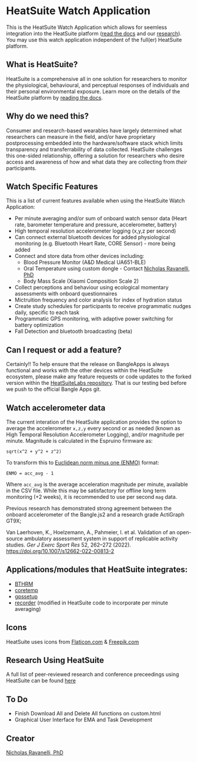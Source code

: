 # HeatSuite Watch Application

This is the HeatSuite Watch Application which allows for seemless integration into the HeatSuite platform ([read the docs](https://heatsuitelabs.github.io/HeatSuiteDocs/) and our [research](#research-using-heatsuite)). You may use this watch application independent of the full(er) HeatSuite platform.  

## What is HeatSuite?

HeatSuite is a comprehensive all in one solution for researchers to monitor the physiological, behavioural, and perceptual responses of individuals and their personal environmental exposure. Learn more on the details of the HeatSuite platform by [reading the docs](https://heatsuitelabs.github.io/HeatSuiteDocs/).

## Why do we need this?

Consumer and research-based wearables have largely determined what researchers can measure in the field, and/or have proprietary postprocessing embedded into the hardware/software stack which limits transparency and transferrability of data collected. HeatSuite challenges this one-sided relationship, offering a solution for researchers who desire access and awareness of how and what data they are collecting from *their* participants.

## Watch Specific Features

This is a list of current features available when using the HeatSuite Watch Application:

+ Per minute averaging and/or sum of onboard watch sensor data (Heart rate, barometer temperature and pressure, accelerometer, battery)
+ High temporal resolution accelerometer logging (x,y,z per second)
+ Can connect external bluetooth devices for added physiological monitoring (e.g. Bluetooth Heart Rate, CORE Sensor) - more being added
+ Connect and store data from other devices including:
    + Blood Pressure Monitor (A&D Medical UA651-BLE)
    + Oral Temperature using custom dongle - Contact [Nicholas Ravanelli, PhD](emailto:nick.ravanelli@gmail.com)
    + Body Mass Scale (Xiaomi Composition Scale 2)
+ Collect perceptions and behaviour using ecological momentary assessments with onboard questionnaires
+ Mictruition frequency and color analysis for index of hydration status
+ Create study schedules for participants to receive programmatic nudges daily, specific to each task
+ Programmatic GPS monitoring, with adaptive power switching for battery optimization
+ Fall Detection and bluetooth broadcasting (beta)

## Can I request or add a feature? 

Certainly!! To help ensure that the release on BangleApps is always functional and works with the other devices within the HeatSuite ecosystem, please make any feature requests or code updates to the forked version within the [HeatSuiteLabs repository](https://github.com/HeatSuiteLabs/BangleApps). That is our testing bed before we push to the official Bangle Apps git.

## Watch accelerometer data

The current interation of the HeatSuite application provides the option to average the accelerometer `x,z,y` every second or as needed (known as High Temporal Resolution Accelerometer Logging), and/or magnitude per minute. Magnitude is calculated in the Espruino firmware as:

``` 
sqrt(x^2 + y^2 + z^2)
```

To transform this to [Euclidean norm minus one (ENMO)](https://journals.plos.org/plosone/article?id=10.1371/journal.pone.0061691) format:

```
ENMO = acc_avg - 1
```
Where `acc_avg` is the average acceleration magnitude per minute, available in the CSV file. While this may be satisfactory for offline long term monitoring (+2 weeks), it is recommended to use per second `mag` data. 

Previous research has demonstrated strong agreement between the onboard accelerometer of the Bangle.js2 and a research grade ActiGraph GT9X;

Van Laerhoven, K., Hoelzemann, A., Pahmeier, I. et al. Validation of an open-source ambulatory assessment system in support of replicable activity studies. *Ger J Exerc Sport Res* 52, 262–272 (2022). https://doi.org/10.1007/s12662-022-00813-2

## Applications/modules that HeatSuite integrates:

* [BTHRM](https://banglejs.com/apps/#bthrm)
* [coretemp](https://banglejs.com/apps/#coretemp)
* [gpssetup](https://banglejs.com/apps/#gpssetup)
* [recorder](https://banglejs.com/apps/#recorder) (modified in HeatSuite code to incorporate per minute averaging)

## Icons

HeatSuite uses icons from [Flaticon.com](https://www.flaticon.com) & [Freepik.com](https://www.freepik.com)

## Research Using HeatSuite

A full list of peer-reviewed research and conference preceedings using HeatSuite can be found [here](https://heatsuitelabs.github.io/HeatSuiteDocs/research/)

## To Do

* Finish Download All and Delete All functions on custom.html
* Graphical User Interface for EMA and Task Development

## Creator

[Nicholas Ravanelli, PhD](https://github.com/nravaneli)

